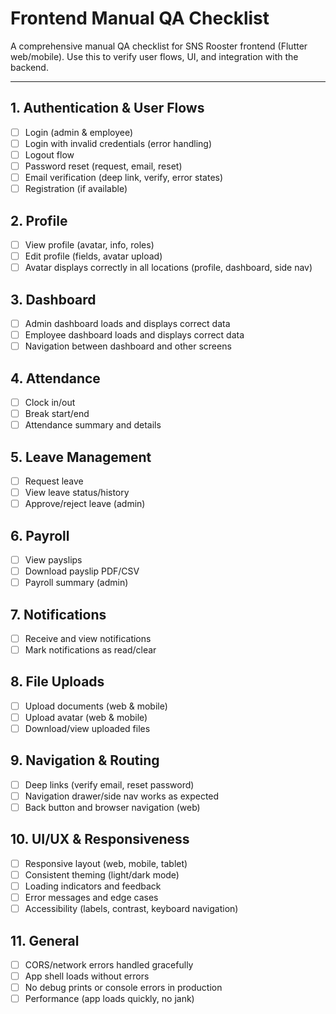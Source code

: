 # Frontend Manual QA Checklist

A comprehensive manual QA checklist for SNS Rooster frontend (Flutter web/mobile). Use this to verify user flows, UI, and integration with the backend.

---

## 1. Authentication & User Flows
- [ ] Login (admin & employee)
- [ ] Login with invalid credentials (error handling)
- [ ] Logout flow
- [ ] Password reset (request, email, reset)
- [ ] Email verification (deep link, verify, error states)
- [ ] Registration (if available)

## 2. Profile
- [ ] View profile (avatar, info, roles)
- [ ] Edit profile (fields, avatar upload)
- [ ] Avatar displays correctly in all locations (profile, dashboard, side nav)

## 3. Dashboard
- [ ] Admin dashboard loads and displays correct data
- [ ] Employee dashboard loads and displays correct data
- [ ] Navigation between dashboard and other screens

## 4. Attendance
- [ ] Clock in/out
- [ ] Break start/end
- [ ] Attendance summary and details

## 5. Leave Management
- [ ] Request leave
- [ ] View leave status/history
- [ ] Approve/reject leave (admin)

## 6. Payroll
- [ ] View payslips
- [ ] Download payslip PDF/CSV
- [ ] Payroll summary (admin)

## 7. Notifications
- [ ] Receive and view notifications
- [ ] Mark notifications as read/clear

## 8. File Uploads
- [ ] Upload documents (web & mobile)
- [ ] Upload avatar (web & mobile)
- [ ] Download/view uploaded files

## 9. Navigation & Routing
- [ ] Deep links (verify email, reset password)
- [ ] Navigation drawer/side nav works as expected
- [ ] Back button and browser navigation (web)

## 10. UI/UX & Responsiveness
- [ ] Responsive layout (web, mobile, tablet)
- [ ] Consistent theming (light/dark mode)
- [ ] Loading indicators and feedback
- [ ] Error messages and edge cases
- [ ] Accessibility (labels, contrast, keyboard navigation)

## 11. General
- [ ] CORS/network errors handled gracefully
- [ ] App shell loads without errors
- [ ] No debug prints or console errors in production
- [ ] Performance (app loads quickly, no jank) 